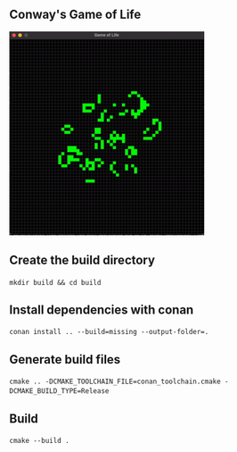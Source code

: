 ## Conway's Game of Life

<img src="./assets/GOL.gif" width="350" />

## Create the build directory

`mkdir build && cd build`

## Install dependencies with conan

`conan install .. --build=missing --output-folder=.`

## Generate build files

`cmake .. -DCMAKE_TOOLCHAIN_FILE=conan_toolchain.cmake -DCMAKE_BUILD_TYPE=Release`

## Build

`cmake --build .`
